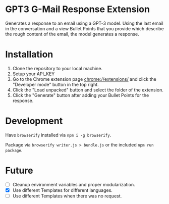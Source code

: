 # GPT3 G-Mail Response Extension

Generates a response to an email using a GPT-3 model. Using the last email in the conversation and a view Bullet Points that you provide which describe the rough content of the email, the model generates a response.

# Installation

1. Clone the repository to your local machine.
2. Setup your API_KEY
3. Go to the Chrome extension page [chrome://extensions/](chrome://extensions/) and click the "Developer mode" button in the top right.
4. Click the "Load unpacked" button and select the folder of the extension.
5. Click the "Generate" button after adding your Bullet Points for the response.

# Development

Have `browserify` installed via `npm i -g browserify`.

Package via `browserify writer.js > bundle.js` or the included `npm run package`.

# Future

- [ ] Cleanup environment variables and proper modularization.
- [x] Use different Templates for different languages.
- [ ] Use different Templates when there was no request.
